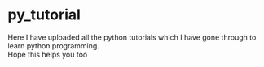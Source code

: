 # py_tutorial
Here I have uploaded all the python tutorials which I have gone through to learn python programming. 
<br>
Hope this helps you too
